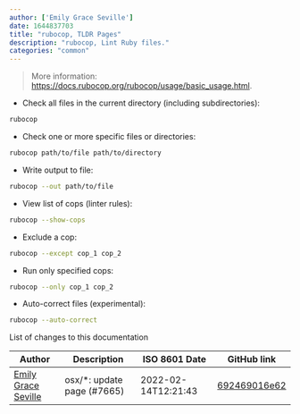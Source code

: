 ```yaml
---
author: ['Emily Grace Seville']
date: 1644837703
title: "rubocop, TLDR Pages"
description: "rubocop, Lint Ruby files."
categories: "common"
---
```

> More information: <https://docs.rubocop.org/rubocop/usage/basic_usage.html>.

- Check all files in the current directory (including subdirectories):

```bash
rubocop
```

- Check one or more specific files or directories:

```bash
rubocop path/to/file path/to/directory
```

- Write output to file:

```bash
rubocop --out path/to/file
```

- View list of cops (linter rules):

```bash
rubocop --show-cops
```

- Exclude a cop:

```bash
rubocop --except cop_1 cop_2
```

- Run only specified cops:

```bash
rubocop --only cop_1 cop_2
```

- Auto-correct files (experimental):

```bash
rubocop --auto-correct
```
List of changes to this documentation


Author | Description | ISO 8601 Date | GitHub link
------|-----|-----|-----
[Emily Grace Seville](mailto:emilyseville7cf@gmail.com) | osx/*: update page (#7665) | 2022-02-14T12:21:43 | [692469016e62](https://github.com/tldr-pages/tldr/commit/692469016e62d4410ec92a8f29272e447046a0d2)

